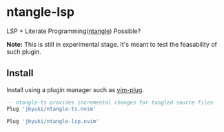ntangle-lsp
===========

LSP + Literate Programming([ntangle](https://github.com/jbyuki/ntangle.nvim)) Possible?

**Note:** This is still in experimental stage. It's meant to test the feasability of such plugin.

Install
-------

Install using a plugin manager such as [vim-plug](https://github.com/junegunn/vim-plug).

```lua
-- ntangle-ts provides incremental changes for tangled source files
Plug 'jbyuki/ntangle-ts.nvim'

Plug 'jbyuki/ntangle-lsp.nvim'
```
